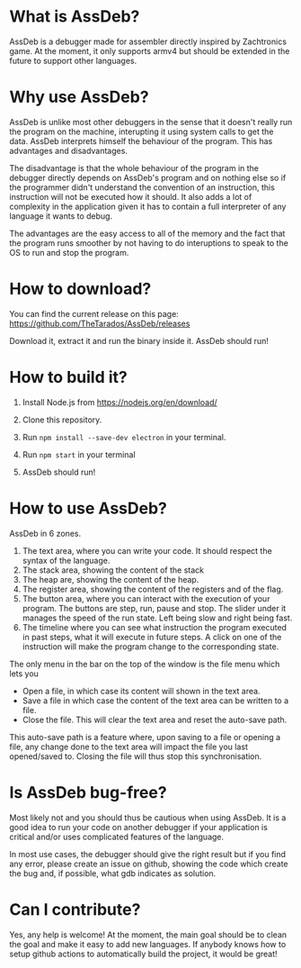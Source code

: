 # What is AssDeb?

AssDeb is a debugger made for assembler directly inspired by Zachtronics game. At the moment, it only supports armv4 but should be extended in the future to support other languages.

# Why use AssDeb?

 AssDeb is unlike most other debuggers in the sense that it doesn't really run the program on the machine, interupting it using system calls to get the data. AssDeb interprets himself the behaviour of the program. This has advantages and disadvantages. 
 
 The disadvantage is that the whole behaviour of the program in the debugger directly depends on AssDeb's program and on nothing else so if the programmer didn't understand the convention of an instruction, this instruction will not be executed how it should. It also adds a lot of complexity in the application given it has to contain a full interpreter of any language it wants to debug.

 The advantages are the easy access to all of the memory and the fact that the program runs smoother by not having to do interuptions to speak to the OS to run and stop the program.

# How to download?

You can find the current release on this page: https://github.com/TheTarados/AssDeb/releases

Download it, extract it and run the binary inside it. AssDeb should run!

# How to build it?

1. Install Node.js from https://nodejs.org/en/download/

2. Clone this repository.

3. Run `npm install --save-dev electron` in your terminal.

4. Run `npm start` in your terminal

5. AssDeb should run!

# How to use AssDeb?

AssDeb in 6 zones.
1. The text area, where you can write your code. It should respect the syntax of the language.
2. The stack area, showing the content of the stack
3. The heap are, showing the content of the heap.
4. The register area, showing the content of the registers and of the flag.
5. The button area, where you can interact with the execution of your program. The buttons are step, run, pause and stop. The slider under it manages the speed of the run state. Left being slow and right being fast.
6. The timeline where you can see what instruction the program executed in past steps, what it will execute in future steps. A click on one of the instruction will make the program change to the corresponding state.

The only menu in the bar on the top of the window is the file menu which lets you
- Open a file, in which case its content will shown in the text area.
- Save a file in which case the content of the text area can be written to a file.
- Close the file. This will clear the text area and reset the auto-save path.

This auto-save path is a feature where, upon saving to a file or opening a file, any change done to the text area will impact the file you last opened/saved to. Closing the file will thus stop this synchronisation.

# Is AssDeb bug-free?

Most likely not and you should thus be cautious when using AssDeb. It is a good idea to run your code on another debugger if your application is critical and/or uses complicated features of the language.

In most use cases, the debugger should give the right result but if you find any error, please create an issue on github, showing the code which create the bug and, if possible, what gdb indicates as solution.

# Can I contribute?

Yes, any help is welcome! At the moment, the main goal should be to clean the goal and make it easy to add new languages. If anybody knows how to setup github actions to automatically build the project, it would be great!